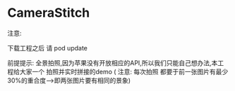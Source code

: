# CameraStitch
注意:

下载工程之后 请 pod update

前提提示:
全景拍照,因为苹果没有开放相应的API,所以我们只能自己想办法,本工程给大家一个 拍照并实时拼接的demo   ( 注意: 每次拍照 都要于前一张图片有最少30%的重合度-->即两张图片要有相同的景象)
